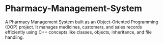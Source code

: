 # Pharmacy-Management-System
A Pharmacy Management System built as an Object-Oriented Programming (OOP) project. It manages medicines, customers, and sales records efficiently using C++ concepts like classes, objects, inheritance, and file handling.

